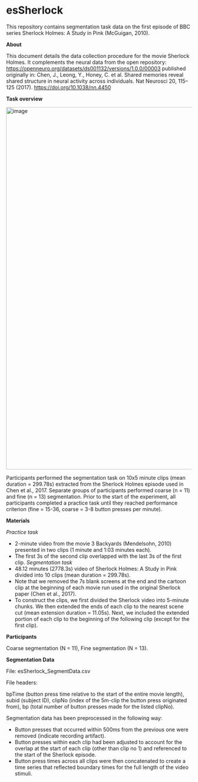 # esSherlock
This repository contains segmentation task data on the first episode of BBC series Sherlock Holmes: A Study in Pink (McGuigan, 2010). 

**About**

This document details the data collection procedure for the movie Sherlock Holmes. It complements the neural data from the open repository: https://openneuro.org/datasets/ds001132/versions/1.0.0/00003 published originally in: Chen, J., Leong, Y., Honey, C. et al. Shared memories reveal shared structure in neural activity across individuals. Nat Neurosci 20, 115–125 (2017). https://doi.org/10.1038/nn.4450

**Task overview**

<img width="980" alt="image" src="https://github.com/ksasmita/esSherlock/assets/20369844/abf588f9-39af-4be3-87ae-b0fc7b57a214">
 
Participants performed the segmentation task on 10x5 minute clips (mean duration = 299.78s) extracted from the Sherlock Holmes episode used in Chen et al., 2017. Separate groups of participants performed coarse (n = 11) and fine (n = 13) segmentation. 
Prior to the start of the experiment, all participants completed a practice task until they reached performance criterion (fine = 15-36, coarse = 3-8 button presses per minute). 

**Materials**

_Practice task_ 
* 2-minute video from the movie 3 Backyards (Mendelsohn, 2010) presented in two clips (1 minute and 1:03 minutes each). 
* The first 3s of the second clip overlapped with the last 3s of the first clip. 
_Segmentation task_
* 48.12 minutes (2778.3s) video of Sherlock Holmes: A Study in Pink divided into 10 clips (mean duration = 299.78s).
* Note that we removed the 7s blank screens at the end and the cartoon clip at the beginning of each movie run used in the original Sherlock paper (Chen et al., 2017). 
* To construct the clips, we first divided the Sherlock video into 5-minute chunks. We then extended the ends of each clip to the nearest scene cut (mean extension duration = 11.05s). Next, we included the extended portion of each clip to the beginning of the following clip (except for the first clip). 

**Participants** 

Coarse segmentation (N = 11), Fine segmentation (N = 13). 

**Segmentation Data**

File: esSherlock_SegmentData.csv

File headers: 

bpTime (button press time relative to the start of the entire movie length), subid (subject ID), clipNo (index of the 5m-clip the button press originated from), bp (total number of button presses made for the listed clipNo). 

Segmentation data has been preprocessed in the following way: 
* Button presses that occurred within 500ms from the previous one were removed (indicate recording artifact).
* Button presses within each clip had been adjusted to account for the overlap at the start of each clip (other than clip no 1) and referenced to the start of the Sherlock episode.
* Button press times across all clips were then concatenated to create a time series that reflected boundary times for the full length of the video stimuli.
